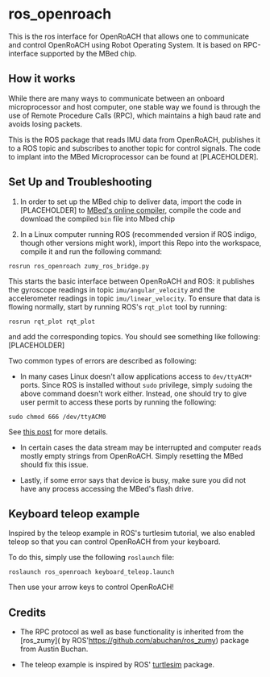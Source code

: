 # ros_openroach
This is the ros interface for OpenRoACH that allows one to communicate and control OpenRoACH using Robot Operating System. It is based on RPC-interface supported by the MBed chip.
## How it works
While there are many ways to communicate between an onboard microprocessor and host computer, one stable way we found is through the use of Remote Procedure Calls (RPC), which maintains a high baud rate and avoids losing packets.

This is the ROS package that reads IMU data from OpenRoACH, publishes it to a ROS topic and subscribes to another topic for control signals. The code to implant into the MBed Microprocessor can be found at [PLACEHOLDER].

## Set Up and Troubleshooting

1. In order to set up the MBed chip to deliver data, import the code in [PLACEHOLDER] to [MBed's online compiler](https://os.mbed.com/compiler/), compile the code and download the compiled `bin` file into Mbed chip

2. In a Linux computer running ROS (recommended version if ROS indigo, though other versions might work), import this Repo into the workspace, compile it and run the following command:
```
rosrun ros_openroach zumy_ros_bridge.py
```
This starts the basic interface between OpenRoACH and ROS: it publishes the gyroscope readings in topic `imu/angular_velocity` and the accelerometer readings in topic `imu/linear_velocity`. To ensure that data is flowing normally, start by running ROS's `rqt_plot` tool by running:
```
rosrun rqt_plot rqt_plot
```
and add the corresponding topics. You should see something like following:
[PLACEHOLDER]

Two common types of errors are described as following:

* In many cases Linux doesn't allow applications access to `dev/ttyACM*` ports. Since ROS is installed without `sudo` privilege, simply `sudo`ing the above command doesn't work either. Instead, one should try to give user permit to access these ports by running the following:
```
sudo chmod 666 /dev/ttyACM0
```
See [this post](https://askubuntu.com/questions/58119/changing-permissions-on-serial-port) for more details.

* In certain cases the data stream may be interrupted and computer reads mostly empty strings from OpenRoACH. Simply resetting the MBed should fix this issue.

* Lastly, if some error says that device is busy, make sure you did not have any process accessing the MBed's flash drive.

## Keyboard teleop example
Inspired by the teleop example in ROS's turtlesim tutorial, we also enabled teleop so that you can control OpenRoACH from your keyboard.

To do this, simply use the following `roslaunch` file:
```
roslaunch ros_openroach keyboard_teleop.launch
```

Then use your arrow keys to control OpenRoACH!
## Credits
* The RPC protocol as well as base functionality is inherited from the [ros_zumy]( by ROS'https://github.com/abuchan/ros_zumy) package from Austin Buchan.

* The teleop example is inspired by ROS' [turtlesim](https://github.com/ros/ros_tutorials/tree/indigo-devel/turtlesim) package.
